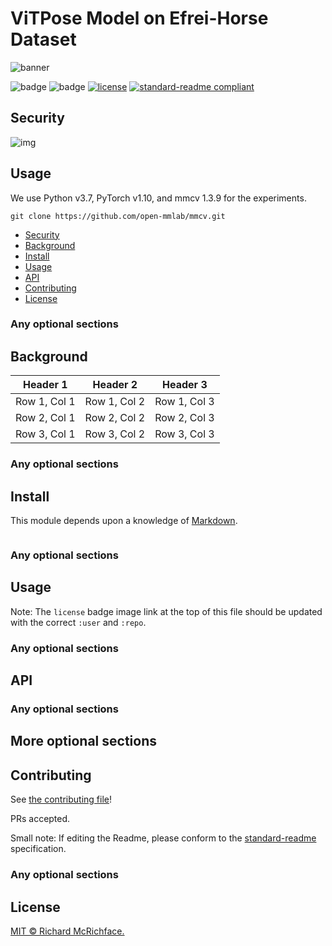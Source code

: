 # ViTPose Model on Efrei-Horse Dataset

![banner]()

![badge]()
![badge]()
[![license](https://img.shields.io/github/license/:user/:repo.svg)](LICENSE)
[![standard-readme compliant](https://img.shields.io/badge/readme%20style-standard-brightgreen.svg?style=flat-square)](https://github.com/RichardLitt/standard-readme)

## Security

![img](https://github.com/qdh-2002/Pose_Estimation_Horse/blob/main/img/rio_olympics2.gif)

## Usage

We use Python v3.7, PyTorch v1.10, and mmcv 1.3.9 for the experiments.

```
git clone https://github.com/open-mmlab/mmcv.git
```


- [Security](#security)
- [Background](#background)
- [Install](#install)
- [Usage](#usage)
- [API](#api)
- [Contributing](#contributing)
- [License](#license)



### Any optional sections

## Background

| Header 1 | Header 2 | Header 3 |
|----------|----------|----------|
| Row 1, Col 1 | Row 1, Col 2 | Row 1, Col 3 |
| Row 2, Col 1 | Row 2, Col 2 | Row 2, Col 3 |
| Row 3, Col 1 | Row 3, Col 2 | Row 3, Col 3 |


### Any optional sections

## Install

This module depends upon a knowledge of [Markdown]().

```
```

### Any optional sections

## Usage



Note: The `license` badge image link at the top of this file should be updated with the correct `:user` and `:repo`.

### Any optional sections

## API

### Any optional sections

## More optional sections

## Contributing

See [the contributing file](CONTRIBUTING.md)!

PRs accepted.

Small note: If editing the Readme, please conform to the [standard-readme](https://github.com/RichardLitt/standard-readme) specification.

### Any optional sections

## License

[MIT © Richard McRichface.](../LICENSE)
